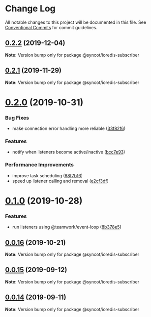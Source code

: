 # Change Log

All notable changes to this project will be documented in this file.
See [Conventional Commits](https://conventionalcommits.org) for commit guidelines.

## [0.2.2](https://github.com/SyncOT/SyncOT/compare/@syncot/ioredis-subscriber@0.2.1...@syncot/ioredis-subscriber@0.2.2) (2019-12-04)

**Note:** Version bump only for package @syncot/ioredis-subscriber





## [0.2.1](https://github.com/SyncOT/SyncOT/compare/@syncot/ioredis-subscriber@0.2.0...@syncot/ioredis-subscriber@0.2.1) (2019-11-29)

**Note:** Version bump only for package @syncot/ioredis-subscriber





# [0.2.0](https://github.com/SyncOT/SyncOT/compare/@syncot/ioredis-subscriber@0.1.0...@syncot/ioredis-subscriber@0.2.0) (2019-10-31)


### Bug Fixes

* make connection error handling more reliable ([33f82f6](https://github.com/SyncOT/SyncOT/commit/33f82f6ea2ec25aae5ef8966253bdf5a748407d5))


### Features

* notify when listeners become active/inactive ([bcc7e93](https://github.com/SyncOT/SyncOT/commit/bcc7e938bffe22d4cb600bd285df4caaa02a06dc))


### Performance Improvements

* improve task scheduling ([68f7b16](https://github.com/SyncOT/SyncOT/commit/68f7b1684f3a08776ef355ca4b765216b0479dff))
* speed up listener calling and removal ([e2cf3df](https://github.com/SyncOT/SyncOT/commit/e2cf3df4868f11a0ba9bd520323e2e8844019b7e))





# [0.1.0](https://github.com/SyncOT/SyncOT/compare/@syncot/ioredis-subscriber@0.0.16...@syncot/ioredis-subscriber@0.1.0) (2019-10-28)


### Features

* run listeners using @teamwork/event-loop ([8b378e5](https://github.com/SyncOT/SyncOT/commit/8b378e5a10bd475bf0ff81287c147cb25079d34b))





## [0.0.16](https://github.com/SyncOT/SyncOT/compare/@syncot/ioredis-subscriber@0.0.15...@syncot/ioredis-subscriber@0.0.16) (2019-10-21)

**Note:** Version bump only for package @syncot/ioredis-subscriber





## [0.0.15](https://github.com/SyncOT/SyncOT/compare/@syncot/ioredis-subscriber@0.0.14...@syncot/ioredis-subscriber@0.0.15) (2019-09-12)

**Note:** Version bump only for package @syncot/ioredis-subscriber





## [0.0.14](https://github.com/SyncOT/SyncOT/compare/@syncot/ioredis-subscriber@0.0.13...@syncot/ioredis-subscriber@0.0.14) (2019-09-11)

**Note:** Version bump only for package @syncot/ioredis-subscriber
